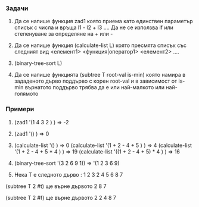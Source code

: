 ### Задачи

1) Да се напише функция zad1 която приема като единствен параметър списък с числа и връща l1 - l2 + l3 ....  Да не се използва if или степенуване за определяне на + или -

2) Да се напише функция (calculate-list L) която пресмята списък със следният вид <елемент1> <функция|оператор1> <елемент2>  ....

3) (binary-tree-sort L)

4) Да се напише функцията (subtree T root-val is-min) която намира в зададеното дърво поддърво с корен root-val и в зависимост от is-min върнатото поддърво трябва да е или най-малкото или най-голямото



### Примери

1) (zad1 '(1 4 3 2 ) ) => -2
1) (zad1 '() ) => 0

2) (calculate-list '() ) => 0
   (calculate-list '(1 + 2 - 4 + 5 ) ) => 4
   (calculate-list '(1 + 2 - 4 + 5 * 4 ) ) => 19
   (calculate-list '((1 + 2 - 4 + 5) * 4 ) ) => 16

3) (binary-tree-sort '(3 2 6 9 1)) => '(1 2 3 6 9)

4) Нека Т e следното дърво :
		1
	2		3
  2	  4	  5	  6
 8 7

 (subtree T 2 #t) ще върне дървото
  2
 8 7

 (subtree T 2 #f) ще върне дървото
 	2
  2	  4
 8 7